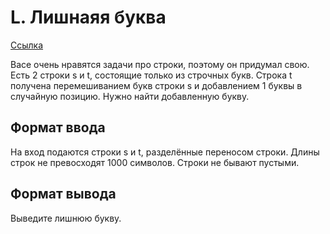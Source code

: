 # L. Лишнаяя буква

[Ссылка](https://contest.yandex.ru/contest/22449/problems/L/)



Васе очень нравятся задачи про строки, поэтому он придумал свою. Есть 2 строки s и t, состоящие только из строчных букв. Строка t получена перемешиванием букв строки s и добавлением 1 буквы в случайную позицию. Нужно найти добавленную букву.

## Формат ввода

На вход подаются строки s и t, разделённые переносом строки. Длины строк не превосходят 1000 символов. Строки не бывают пустыми.

## Формат вывода

Выведите лишнюю букву.